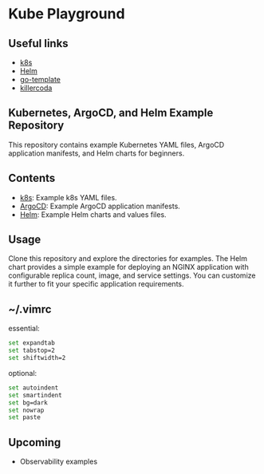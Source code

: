 # Kube Playground

## Useful links

- [k8s](https://kubernetes.io/docs/home/)
- [Helm](https://helm.sh/docs/intro/using_helm/)
- [go-template](https://developer.hashicorp.com/nomad/tutorials/templates/go-template-syntax)
- [killercoda](https://killercoda.com/login)
## Kubernetes, ArgoCD, and Helm Example Repository

This repository contains example Kubernetes YAML files, ArgoCD application manifests, and Helm charts for beginners.

## Contents

- [k8s](./k8s/README.md): Example k8s YAML files.
- [ArgoCD](./ArgoCD/README.md): Example ArgoCD application manifests.
- [Helm](./Helm/README.md): Example Helm charts and values files.

## Usage

Clone this repository and explore the directories for examples.
The Helm chart provides a simple example for deploying an NGINX application with configurable replica count, image, and service settings. You can customize it further to fit your specific application requirements.

## ~/.vimrc

essential:
```BASH
set expandtab
set tabstop=2
set shiftwidth=2
```

optional:
```BASH
set autoindent
set smartindent
set bg=dark
set nowrap
set paste
```

## Upcoming

- Observability examples
